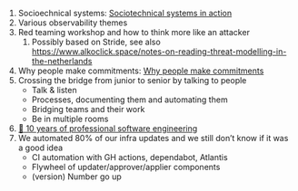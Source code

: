 
1. Socioechnical systems: [Sociotechnical systems in action](/Sociotechnical%20systems%20in%20action.md)
2. Various observability themes
3. Red teaming workshop and how to think more like an attacker
	1. Possibly based on Stride, see also https://www.alkoclick.space/notes-on-reading-threat-modelling-in-the-netherlands
4. Why people make commitments: [Why people make commitments](Why%20people%20make%20commitments.md)
5. Crossing the bridge from junior to senior by talking to people
    - Talk & listen
    - Processes, documenting them and automating them
    - Bridging teams and their work
    - Be in multiple rooms
6. [🧓 10 years of professional software engineering](🧓%2010%20years%20of%20professional%20software%20engineering.md)
7. We automated 80% of our infra updates and we still don’t know if it was a good idea
    - CI automation with GH actions, dependabot, Atlantis
    - Flywheel of updater/approver/applier components
    - (version) Number go up